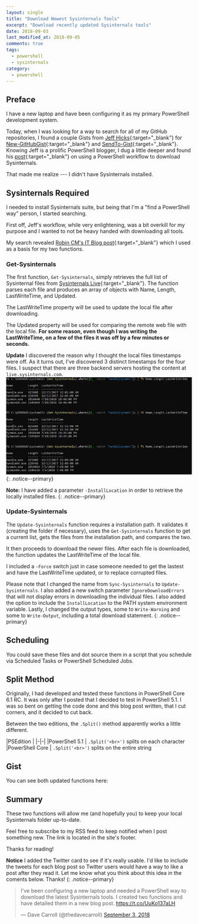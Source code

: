 ```yaml
---
layout: single
title: "Download Newest Sysinternals Tools"
excerpt: "Download recently updated Sysinternals tools"
date: 2018-09-03
last_modified_at: 2018-09-05
comments: true
tags:
  - powershell
  - sysinternals
category:
  - powershell
---
```


## Preface

I have a new laptop and have been configuring it as my primary PowerShell development system.

Today, when I was looking for a way to search for all of my GitHub repositories, I found a couple Gists from
[Jeff Hicks](https://jdhitsolutions.com/blog/){:target="_blank"} for
[New-GitHubGist](https://gist.github.com/jdhitsolutions/06cb62bf3eb4f0a1f7d82ed39b1e56ca){:target="_blank"} and
[SendTo-Gist](https://gist.github.com/jdhitsolutions/345a6b8e4c47440df5fb1dbcb987cb3e){:target="_blank"}. Knowing Jeff
is a prolific PowerShell blogger, I dug a little deeper and found his
[post](http://jdhitsolutions.com/blog/powershell/4895/friday-fun-a-sysinternals-powershell-workflow/){:target="_blank"}
on using a PowerShell workflow to download Sysinternals.

That made me realize --- I didn't have Sysinternals installed.

## Sysinternals Required

I needed to install Sysinternals suite, but being that I'm a "find a PowerShell way" person, I started searching.

First off, Jeff's workflow, while very enlightening, was a bit overkill for my purpose and I wanted to not be heavy
handed with downloading all tools.

My search revealed
[Robin CM's IT Blog post](https://rcmtech.wordpress.com/2017/01/10/get-or-update-sysinternals-tools-with-powershell/){:target="_blank"}
which I used as a basis for my two functions.

### Get-Sysinternals

The first function, `Get-Sysinternals`, simply retrieves the full list of Sysinternal files from
[Sysinternals Live](https://live.sysinternals.com){:target="_blank"}. The function parses each file and produces an array
of objects with Name, Length, LastWriteTime, and Updated.

The LastWriteTime property will be used to update the local file after downloading.

The Updated property will be used for comparing the remote web file with the local file.
__For some reason, even though I was writing the LastWriteTime, on a few of the files it was off by a few minutes or seconds.__

**Update**
I discovered the reason why I thought the local files timestamps were off. As it turns out, I've discovered 3 distinct
timestamps for the four files. I suspect that there are three backend servers hosting the content at `live.sysinternals.com`.
![Three different responses from Get-Sysinternals](/assets/images/get-sysinternals-discrepancy.png "Three different responses from Get-Sysinternals")
{: .notice--primary}

**Note:** I have added a parameter `-InstallLocation` in order to retrieve the locally installed files.
{: .notice--primary}

### Update-Sysinternals

The `Update-Sysinternals` function requires a installation path. It validates it (creating the folder if necessary), uses the
`Get-Sysinternals` function to get a current list, gets the files from the installation path, and compares the two.

It then proceeds to download the newer files. After each file is downloaded, the function updates the LastWriteTime of
the local file.

I included a `-Force` switch just in case someone needed to get the lastest and have the LastWriteTime updated, or to replace
corrupted files.

Please note that I changed the name from `Sync-Sysinternals` to `Update-Sysinternals`. I also added a new switch parameter
`IgnoreDownloadErrors` that will not display errors in downloading the individual files.
I also added the option to include the `InstallLocation` to the PATH system environment variable. Lastly, I changed the
output types, some to `Write-Warning` and some to `Write-Output`, including a total download statement.
{: .notice--primary}

## Scheduling

You could save these files and dot source them in a script that you schedule via Scheduled Tasks or PowerShell Scheduled
Jobs.

## Split Method

Originally, I had developed and tested these functions in PowerShell Core 6.1 RC. It was only after I posted that I
decided to test in PowerShell 5.1. I was so bent on getting the code done and this blog post written, that I cut corners,
and it decided to cut back.

Between the two editions, the `.Split()` method apparently works a little different.

|PSEdition |
|-|-|
|PowerShell 5.1 | `.Split('<br>')` splits on each character
|PowerShell Core | `.Split('<br>')` splits on the entire string

## Gist

You can see both updated functions here:

<script src="https://gist.github.com/thedavecarroll/85873332f0d326cd800a040aa408dbbb.js"></script>

## Summary

These two functions will allow me (and hopefully you) to keep your local Sysinternals folder up-to-date.

Feel free to subscribe to my RSS feed to keep notified when I post something new. The link is located in the site's footer.

Thanks for reading!

**Notice**
I added the Twitter card to see if it's really usable. I'd like to include the tweets for each blog post so Twitter users
would have a way to like a post after they read it. Let me know what you think about this idea in the coments below. Thanks!
{: .notice--primary}

<blockquote class="twitter-tweet" data-cards="hidden" data-lang="en"><p lang="en" dir="ltr">I&#39;ve been configuring a new laptop and needed a PowerShell way to download the latest Sysinternals tools. I created two functions and have detailed them in a new blog post. <a href="https://t.co/UuKo137aLH">https://t.co/UuKo137aLH</a></p>&mdash; Dave Carroll (@thedavecarroll) <a href="https://twitter.com/thedavecarroll/status/1036752418732756992?ref_src=twsrc%5Etfw">September 3, 2018</a></blockquote>
<script async src="https://platform.twitter.com/widgets.js" charset="utf-8"></script>